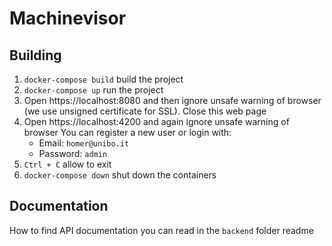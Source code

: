 # Machinevisor

## Building
1. `docker-compose build` build the project
2. `docker-compose up` run the project
3. Open https://localhost:8080 and then ignore unsafe warning of browser (we use unsigned certificate for SSL). Close this web page 
4. Open https://localhost:4200 and again ignore unsafe warning of browser 
    You can register a new user or login with:
    * Email: `homer@unibo.it`
    * Password: `admin`
5. `Ctrl + C` allow to exit
6. `docker-compose down` shut down the containers

## Documentation
How to find API documentation you can read in the `backend` folder readme
